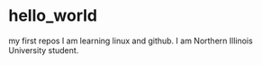 # hello_world
my first repos
I am learning linux and github. I am  Northern Illinois University student.
